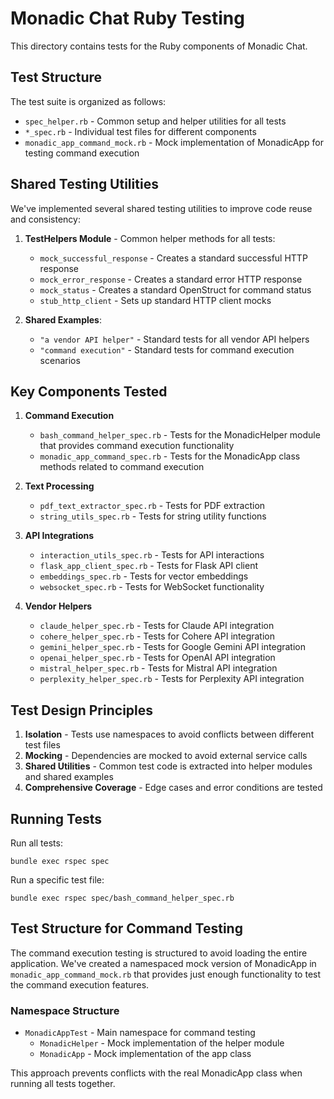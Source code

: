 # Monadic Chat Ruby Testing

This directory contains tests for the Ruby components of Monadic Chat.

## Test Structure

The test suite is organized as follows:

- `spec_helper.rb` - Common setup and helper utilities for all tests
- `*_spec.rb` - Individual test files for different components
- `monadic_app_command_mock.rb` - Mock implementation of MonadicApp for testing command execution

## Shared Testing Utilities

We've implemented several shared testing utilities to improve code reuse and consistency:

1. **TestHelpers Module** - Common helper methods for all tests:
   - `mock_successful_response` - Creates a standard successful HTTP response
   - `mock_error_response` - Creates a standard error HTTP response
   - `mock_status` - Creates a standard OpenStruct for command status
   - `stub_http_client` - Sets up standard HTTP client mocks

2. **Shared Examples**:
   - `"a vendor API helper"` - Standard tests for all vendor API helpers
   - `"command execution"` - Standard tests for command execution scenarios

## Key Components Tested

1. **Command Execution**
   - `bash_command_helper_spec.rb` - Tests for the MonadicHelper module that provides command execution functionality
   - `monadic_app_command_spec.rb` - Tests for the MonadicApp class methods related to command execution

2. **Text Processing**
   - `pdf_text_extractor_spec.rb` - Tests for PDF extraction
   - `string_utils_spec.rb` - Tests for string utility functions

3. **API Integrations**
   - `interaction_utils_spec.rb` - Tests for API interactions
   - `flask_app_client_spec.rb` - Tests for Flask API client
   - `embeddings_spec.rb` - Tests for vector embeddings
   - `websocket_spec.rb` - Tests for WebSocket functionality

4. **Vendor Helpers**
   - `claude_helper_spec.rb` - Tests for Claude API integration
   - `cohere_helper_spec.rb` - Tests for Cohere API integration
   - `gemini_helper_spec.rb` - Tests for Google Gemini API integration
   - `openai_helper_spec.rb` - Tests for OpenAI API integration
   - `mistral_helper_spec.rb` - Tests for Mistral API integration
   - `perplexity_helper_spec.rb` - Tests for Perplexity API integration

## Test Design Principles

1. **Isolation** - Tests use namespaces to avoid conflicts between different test files
2. **Mocking** - Dependencies are mocked to avoid external service calls
3. **Shared Utilities** - Common test code is extracted into helper modules and shared examples
4. **Comprehensive Coverage** - Edge cases and error conditions are tested

## Running Tests

Run all tests:
```
bundle exec rspec spec
```

Run a specific test file:
```
bundle exec rspec spec/bash_command_helper_spec.rb
```

## Test Structure for Command Testing

The command execution testing is structured to avoid loading the entire application.
We've created a namespaced mock version of MonadicApp in `monadic_app_command_mock.rb` 
that provides just enough functionality to test the command execution features.

### Namespace Structure

- `MonadicAppTest` - Main namespace for command testing
  - `MonadicHelper` - Mock implementation of the helper module
  - `MonadicApp` - Mock implementation of the app class

This approach prevents conflicts with the real MonadicApp class when running all tests together.